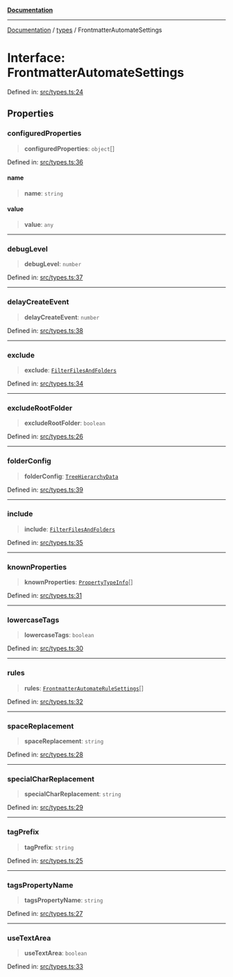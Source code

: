 [**Documentation**](../../README.md)

***

[Documentation](../../README.md) / [types](../README.md) / FrontmatterAutomateSettings

# Interface: FrontmatterAutomateSettings

Defined in: [src/types.ts:24](https://github.com/Christian-Me/folder-to-tags-plugin/blob/bf42295620335492a0928fbbe8ccca5ae986f975/src/types.ts#L24)

## Properties

### configuredProperties

> **configuredProperties**: `object`[]

Defined in: [src/types.ts:36](https://github.com/Christian-Me/folder-to-tags-plugin/blob/bf42295620335492a0928fbbe8ccca5ae986f975/src/types.ts#L36)

#### name

> **name**: `string`

#### value

> **value**: `any`

***

### debugLevel

> **debugLevel**: `number`

Defined in: [src/types.ts:37](https://github.com/Christian-Me/folder-to-tags-plugin/blob/bf42295620335492a0928fbbe8ccca5ae986f975/src/types.ts#L37)

***

### delayCreateEvent

> **delayCreateEvent**: `number`

Defined in: [src/types.ts:38](https://github.com/Christian-Me/folder-to-tags-plugin/blob/bf42295620335492a0928fbbe8ccca5ae986f975/src/types.ts#L38)

***

### exclude

> **exclude**: [`FilterFilesAndFolders`](FilterFilesAndFolders.md)

Defined in: [src/types.ts:34](https://github.com/Christian-Me/folder-to-tags-plugin/blob/bf42295620335492a0928fbbe8ccca5ae986f975/src/types.ts#L34)

***

### excludeRootFolder

> **excludeRootFolder**: `boolean`

Defined in: [src/types.ts:26](https://github.com/Christian-Me/folder-to-tags-plugin/blob/bf42295620335492a0928fbbe8ccca5ae986f975/src/types.ts#L26)

***

### folderConfig

> **folderConfig**: [`TreeHierarchyData`](../../uiTreeHierarchySortableSettings/type-aliases/TreeHierarchyData.md)

Defined in: [src/types.ts:39](https://github.com/Christian-Me/folder-to-tags-plugin/blob/bf42295620335492a0928fbbe8ccca5ae986f975/src/types.ts#L39)

***

### include

> **include**: [`FilterFilesAndFolders`](FilterFilesAndFolders.md)

Defined in: [src/types.ts:35](https://github.com/Christian-Me/folder-to-tags-plugin/blob/bf42295620335492a0928fbbe8ccca5ae986f975/src/types.ts#L35)

***

### knownProperties

> **knownProperties**: [`PropertyTypeInfo`](../type-aliases/PropertyTypeInfo.md)[]

Defined in: [src/types.ts:31](https://github.com/Christian-Me/folder-to-tags-plugin/blob/bf42295620335492a0928fbbe8ccca5ae986f975/src/types.ts#L31)

***

### lowercaseTags

> **lowercaseTags**: `boolean`

Defined in: [src/types.ts:30](https://github.com/Christian-Me/folder-to-tags-plugin/blob/bf42295620335492a0928fbbe8ccca5ae986f975/src/types.ts#L30)

***

### rules

> **rules**: [`FrontmatterAutomateRuleSettings`](FrontmatterAutomateRuleSettings.md)[]

Defined in: [src/types.ts:32](https://github.com/Christian-Me/folder-to-tags-plugin/blob/bf42295620335492a0928fbbe8ccca5ae986f975/src/types.ts#L32)

***

### spaceReplacement

> **spaceReplacement**: `string`

Defined in: [src/types.ts:28](https://github.com/Christian-Me/folder-to-tags-plugin/blob/bf42295620335492a0928fbbe8ccca5ae986f975/src/types.ts#L28)

***

### specialCharReplacement

> **specialCharReplacement**: `string`

Defined in: [src/types.ts:29](https://github.com/Christian-Me/folder-to-tags-plugin/blob/bf42295620335492a0928fbbe8ccca5ae986f975/src/types.ts#L29)

***

### tagPrefix

> **tagPrefix**: `string`

Defined in: [src/types.ts:25](https://github.com/Christian-Me/folder-to-tags-plugin/blob/bf42295620335492a0928fbbe8ccca5ae986f975/src/types.ts#L25)

***

### tagsPropertyName

> **tagsPropertyName**: `string`

Defined in: [src/types.ts:27](https://github.com/Christian-Me/folder-to-tags-plugin/blob/bf42295620335492a0928fbbe8ccca5ae986f975/src/types.ts#L27)

***

### useTextArea

> **useTextArea**: `boolean`

Defined in: [src/types.ts:33](https://github.com/Christian-Me/folder-to-tags-plugin/blob/bf42295620335492a0928fbbe8ccca5ae986f975/src/types.ts#L33)
